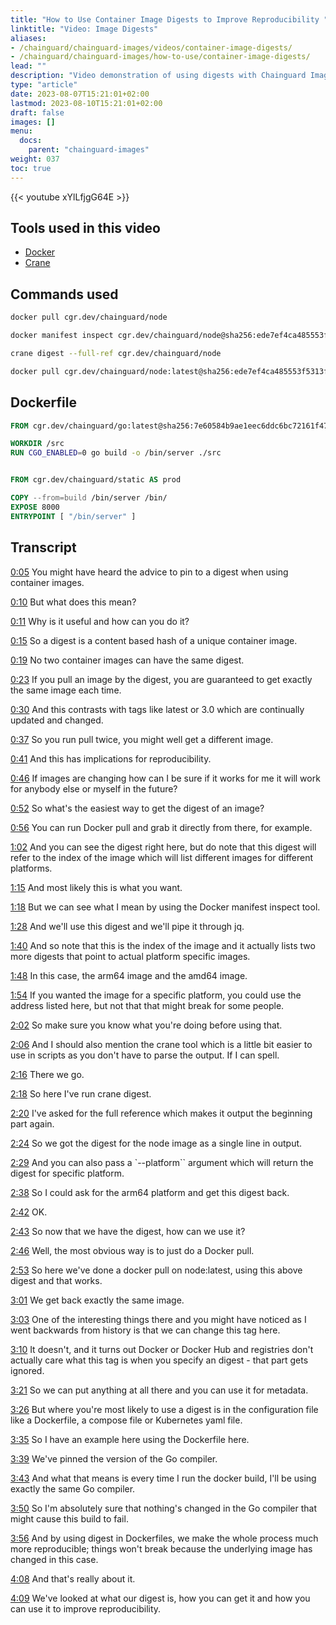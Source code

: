 ```yaml
---
title: "How to Use Container Image Digests to Improve Reproducibility "
linktitle: "Video: Image Digests"
aliases:
- /chainguard/chainguard-images/videos/container-image-digests/
- /chainguard/chainguard-images/how-to-use/container-image-digests/
lead: ""
description: "Video demonstration of using digests with Chainguard Images"
type: "article"
date: 2023-08-07T15:21:01+02:00
lastmod: 2023-08-10T15:21:01+02:00
draft: false
images: []
menu:
  docs:
    parent: "chainguard-images"
weight: 037
toc: true
---
```


{{< youtube xYlLfjgG64E >}}

## Tools used in this video

* [Docker](https://docker.io)
* [Crane](https://github.com/google/go-containerregistry/tree/main/cmd/crane)

## Commands used

```sh
docker pull cgr.dev/chainguard/node
```

```sh
docker manifest inspect cgr.dev/chainguard/node@sha256:ede7ef4ca485553f5313f7a02ad3537db1fe337079fc7cfb879f44cf709326db
```

```sh
crane digest --full-ref cgr.dev/chainguard/node
```

```sh
docker pull cgr.dev/chainguard/node:latest@sha256:ede7ef4ca485553f5313f7a02ad3537db1fe337079fc7cfb879f44cf709326db
```

## Dockerfile

```dockerfile
FROM cgr.dev/chainguard/go:latest@sha256:7e60584b9ae1eec6ddc6bc72161f4712bcca066d5b1f511d740bcc0f65b05949 AS build 

WORKDIR /src
RUN CGO_ENABLED=0 go build -o /bin/server ./src


FROM cgr.dev/chainguard/static AS prod

COPY --from=build /bin/server /bin/
EXPOSE 8000
ENTRYPOINT [ "/bin/server" ]
```

## Transcript

<a href="https://youtu.be/xYlLfjgG64E?t=5" target="_blank">0:05</a> You might have heard the advice to pin to a digest when using container images.

<a href="https://youtu.be/xYlLfjgG64E?t=10" target="_blank">0:10</a> But what does this mean?

<a href="https://youtu.be/xYlLfjgG64E?t=11" target="_blank">0:11</a> Why is it useful and how can you do it?

<a href="https://youtu.be/xYlLfjgG64E?t=15" target="_blank">0:15</a> So a digest is a content based hash of a unique container image.

<a href="https://youtu.be/xYlLfjgG64E?t=19" target="_blank">0:19</a> No two container images can have the same digest.

<a href="https://youtu.be/xYlLfjgG64E?t=23" target="_blank">0:23</a> If you pull an image by the digest, you are guaranteed to get exactly the same image each time.

<a href="https://youtu.be/xYlLfjgG64E?t=30" target="_blank">0:30</a> And this contrasts with tags like latest or 3.0 which are continually updated and changed.

<a href="https://youtu.be/xYlLfjgG64E?t=37" target="_blank">0:37</a> So you run pull twice, you might well get a different image.

<a href="https://youtu.be/xYlLfjgG64E?t=41" target="_blank">0:41</a> And this has implications for reproducibility.

<a href="https://youtu.be/xYlLfjgG64E?t=46" target="_blank">0:46</a> If images are changing how can I be sure if it works for me it will work for anybody else or myself in the future?

<a href="https://youtu.be/xYlLfjgG64E?t=52" target="_blank">0:52</a> So what's the easiest way to get the digest of an image?

<a href="https://youtu.be/xYlLfjgG64E?t=56" target="_blank">0:56</a> You can run Docker pull and grab it directly from there, for example.

<a href="https://youtu.be/xYlLfjgG64E?t=62" target="_blank">1:02</a> And you can see the digest right here, but do note that this digest will refer to the index of the image which will list different images for different platforms.

<a href="https://youtu.be/xYlLfjgG64E?t=75" target="_blank">1:15</a> And most likely this is what you want.

<a href="https://youtu.be/xYlLfjgG64E?t=78" target="_blank">1:18</a> But we can see what I mean by using the Docker manifest inspect tool.

<a href="https://youtu.be/xYlLfjgG64E?t=88" target="_blank">1:28</a> And we'll use this digest and we'll pipe it through jq.

<a href="https://youtu.be/xYlLfjgG64E?t=100" target="_blank">1:40</a> And so note that this is the index of the image and it actually lists two more digests that point to actual platform specific images.

<a href="https://youtu.be/xYlLfjgG64E?t=108" target="_blank">1:48</a> In this case, the arm64 image and the amd64 image.

<a href="https://youtu.be/xYlLfjgG64E?t=114" target="_blank">1:54</a> If you wanted the image for a specific platform, you could use the address listed here, but not that that might break for some people.

<a href="https://youtu.be/xYlLfjgG64E?t=122" target="_blank">2:02</a> So make sure you know what you're doing before using that.

<a href="https://youtu.be/xYlLfjgG64E?t=126" target="_blank">2:06</a> And I should also mention the crane tool which is a little bit easier to use in scripts as you don't have to parse the output. If I can spell.

<a href="https://youtu.be/xYlLfjgG64E?t=136" target="_blank">2:16</a> There we go.

<a href="https://youtu.be/xYlLfjgG64E?t=138" target="_blank">2:18</a> So here I've run crane digest.

<a href="https://youtu.be/xYlLfjgG64E?t=140" target="_blank">2:20</a> I've asked for the full reference which makes it output the beginning part again.

<a href="https://youtu.be/xYlLfjgG64E?t=144" target="_blank">2:24</a> So we got the digest for the node image as a single line in output.

<a href="https://youtu.be/xYlLfjgG64E?t=149" target="_blank">2:29</a> And you can also pass a `--platform`` argument which will return the digest for specific platform.

<a href="https://youtu.be/xYlLfjgG64E?t=158" target="_blank">2:38</a> So I could ask for the arm64 platform and get this digest back.

<a href="https://youtu.be/xYlLfjgG64E?t=162" target="_blank">2:42</a> OK.

<a href="https://youtu.be/xYlLfjgG64E?t=163" target="_blank">2:43</a> So now that we have the digest, how can we use it?

<a href="https://youtu.be/xYlLfjgG64E?t=166" target="_blank">2:46</a> Well, the most obvious way is to just do a Docker pull.

<a href="https://youtu.be/xYlLfjgG64E?t=173" target="_blank">2:53</a> So here we've done a docker pull on node:latest, using this above digest and that works.

<a href="https://youtu.be/xYlLfjgG64E?t=181" target="_blank">3:01</a> We get back exactly the same image.

<a href="https://youtu.be/xYlLfjgG64E?t=183" target="_blank">3:03</a> One of the interesting things there and you might have noticed as I went backwards from history is that we can change this tag here.

<a href="https://youtu.be/xYlLfjgG64E?t=190" target="_blank">3:10</a> It doesn't, and it turns out Docker or Docker Hub and registries don't actually care what this tag is when you specify an digest - that part gets ignored.

<a href="https://youtu.be/xYlLfjgG64E?t=201" target="_blank">3:21</a> So we can put anything at all there and you can use it for metadata.

<a href="https://youtu.be/xYlLfjgG64E?t=206" target="_blank">3:26</a> But where you're most likely to use a digest is in the configuration file like a Dockerfile, a compose file or Kubernetes yaml file.

<a href="https://youtu.be/xYlLfjgG64E?t=215" target="_blank">3:35</a> So I have an example here using the Dockerfile here.

<a href="https://youtu.be/xYlLfjgG64E?t=219" target="_blank">3:39</a> We've pinned the version of the Go compiler.

<a href="https://youtu.be/xYlLfjgG64E?t=223" target="_blank">3:43</a> And what that means is every time I run the docker build, I'll be using exactly the same Go compiler.

<a href="https://youtu.be/xYlLfjgG64E?t=230" target="_blank">3:50</a> So I'm absolutely sure that nothing's changed in the Go compiler that might cause this build to fail.

<a href="https://youtu.be/xYlLfjgG64E?t=236" target="_blank">3:56</a> And by using digest in Dockerfiles, we make the whole process much more reproducible; things won't break because the underlying image has changed in this case.

<a href="https://youtu.be/xYlLfjgG64E?t=248" target="_blank">4:08</a> And that's really about it.

<a href="https://youtu.be/xYlLfjgG64E?t=249" target="_blank">4:09</a> We've looked at what our digest is, how you can get it and how you can use it to improve reproducibility.